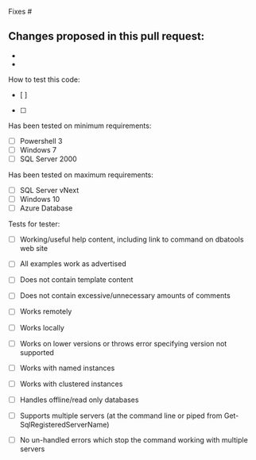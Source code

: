 ﻿Fixes # 

Changes proposed in this pull request:
 - 
 - 
 - 

How to test this code: 
- [ ] 
- [ ] 

Has been tested on minimum requirements:
- [ ]  Powershell 3
- [ ]  Windows 7
- [ ]  SQL Server 2000

Has been tested on maximum requirements:
- [ ]  SQL Server vNext
- [ ]  Windows 10
- [ ]  Azure Database

Tests for tester:
- [ ] Working/useful help content, including link to command on dbatools web site
- [ ] All examples work as advertised
- [ ] Does not contain template content
- [ ] Does not contain excessive/unnecessary amounts of comments
- [ ] Works remotely
- [ ] Works locally
- [ ] Works on lower versions or throws error specifying version not supported
- [ ] Works with named instances
- [ ] Works with clustered instances
- [ ] Handles offline/read only databases
- [ ] Supports multiple servers (at the command line or piped from Get-SqlRegisteredServerName)
- [ ] No un-handled errors which stop the command working with multiple servers


